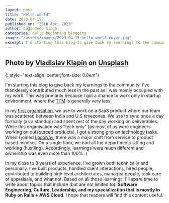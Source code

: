 ```yaml
---
layout: post
title: "Hello world"
date: 2023-04-15
published_on: "25th Apr, 2023"
author: Gagandeep Singh
categories: hello beginning blogging
image: "/assets/images/2023-04-15-hello-world-cover.jpg"
excerpt: I'm starting this blog to give back my learnings to the community. I've thanklessly contributed much less in the past as I was mostly occupied with my work. This was primarily because I got a chance to work only in ...
---
```


Photo by <a href="https://unsplash.com/@lemonvlad?utm_source=unsplash&utm_medium=referral&utm_content=creditCopyText">Vladislav Klapin</a> on <a href="https://unsplash.com/photos/PVr9Gsj93Pc?utm_source=unsplash&utm_medium=referral&utm_content=creditCopyText">Unsplash</a>
---
{: style="text-align: center;font-size: 0.8em"}



I'm starting this blog to give back my learnings to the community. I've thanklessly contributed much less in the past as I was mostly occupied with my work. This was primarily because I got a chance to work only in startup environment, where the [TTM](https://en.wikipedia.org/wiki/Time_to_market) is generally very less.

In my [first organisation](https://www.joshtechnologygroup.com/), we use to work on a SaaS product where our team was scattered between India and U.S timezones. We use to sync once a day formally (as a standup) and spent rest of the day working on deliverables. While this organisation was "tech only" (as most of us were engineers working on outsourced products), I got a strong grip on technology tasks. When I joined [LocoNav](https://loconav.com), there was a major shift from service to product based mindset. On a single floor, we had all the departments sitting and working (hustling). Accordingly, learnings were much different and ownership was even more than 100% :)

In my close to 8 years of experience, I've grown both technically and personally. I've built products, handled client interactions, hired people, contributed to building high level architectures, managed people, took care of appraisals, and what not. Based on all those learnings, I'll spare time to write about topics that include (but are not limited to): **Software Engineering, Culture, Leadership, and my specialization that is mostly in Ruby on Rails + AWS Cloud**. I hope that readers will find this content useful.
